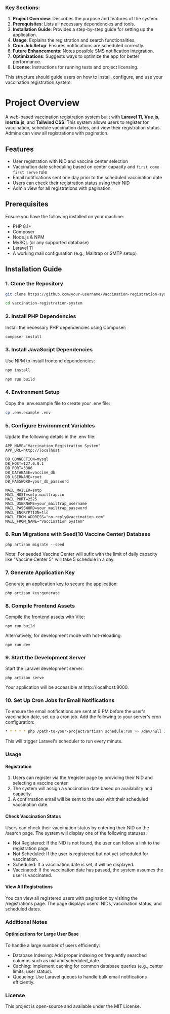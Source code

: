 ### Key Sections:

1. **Project Overview**: Describes the purpose and features of the system.
2. **Prerequisites**: Lists all necessary dependencies and tools.
3. **Installation Guide**: Provides a step-by-step guide for setting up the application.
4. **Usage**: Explains the registration and search functionalities.
5. **Cron Job Setup**: Ensures notifications are scheduled correctly.
6. **Future Enhancements**: Notes possible SMS notification integration.
7. **Optimizations**: Suggests ways to optimize the app for better performance.
8. **License**: Instructions for running tests and project licensing.

This structure should guide users on how to install, configure, and use your vaccination registration system.

# Project Overview

A web-based vaccination registration system built with **Laravel 11**, **Vue.js**, **Inertia.js**, and **Tailwind CSS**. This system allows users to register for vaccination, schedule vaccination dates, and view their registration status. Admins can view all registrations with pagination.

## Features

- User registration with NID and vaccine center selection
- Vaccination date scheduling based on center capacity and `first come first serve` rule
- Email notifications sent one day prior to the scheduled vaccination date
- Users can check their registration status using their NID
- Admin view for all registrations with pagination

## Prerequisites

Ensure you have the following installed on your machine:

- PHP 8.1+
- Composer
- Node.js & NPM
- MySQL (or any supported database)
- Laravel 11
- A working mail configuration (e.g., Mailtrap or SMTP setup)

## Installation Guide

### 1. Clone the Repository
```bash
git clone https://github.com/your-username/vaccination-registration-system.git
```
```bash
cd vaccination-registration-system
```
### 2. Install PHP Dependencies
Install the necessary PHP dependencies using Composer:
```bash
composer install
```
### 3. Install JavaScript Dependencies
Use NPM to install frontend dependencies:
```bash
npm install
```

```bash
npm run build
```

### 4. Environment Setup
Copy the .env.example file to create your .env file:
```bash
cp .env.example .env
```
### 5. Configure Environment Variables
Update the following details in the .env file:
```env
APP_NAME="Vaccination Registration System"
APP_URL=http://localhost

DB_CONNECTION=mysql
DB_HOST=127.0.0.1
DB_PORT=3306
DB_DATABASE=vaccine_db
DB_USERNAME=root
DB_PASSWORD=your_db_password

MAIL_MAILER=smtp
MAIL_HOST=smtp.mailtrap.io
MAIL_PORT=2525
MAIL_USERNAME=your_mailtrap_username
MAIL_PASSWORD=your_mailtrap_password
MAIL_ENCRYPTION=tls
MAIL_FROM_ADDRESS="no-reply@vaccination.com"
MAIL_FROM_NAME="Vaccination System"
```
### 6. Run Migrations with Seed(10 Vaccine Center) Database
```base
php artisan migrate --seed
```
Note: For seeded Vaccine Center will sufix with the limit of daily capacity like "Vaccine Center 5" will take 5 schedule in a day.

### 7. Generate Application Key
Generate an application key to secure the application:
```base
php artisan key:generate
```

### 8. Compile Frontend Assets
Compile the frontend assets with Vite:
```base
npm run build
```
Alternatively, for development mode with hot-reloading:
```base
npm run dev
```

### 9. Start the Development Server
Start the Laravel development server:
```base
php artisan serve
```
Your application will be accessible at http://localhost:8000.

### 10. Set Up Cron Jobs for Email Notifications
To ensure the email notifications are sent at 9 PM before the user's vaccination date, set up a cron job. Add the following to your server's cron configuration:
```bash
* * * * * php /path-to-your-project/artisan schedule:run >> /dev/null 2>&1
```
This will trigger Laravel's scheduler to run every minute.

### Usage
#### Registration
1. Users can register via the /register page by providing their NID and selecting a vaccine center.
2. The system will assign a vaccination date based on availability and capacity.
3. A confirmation email will be sent to the user with their scheduled vaccination date.
#### Check Vaccination Status
Users can check their vaccination status by entering their NID on the /search page. The system will display one of the following statuses:
- Not Registered: If the NID is not found, the user can follow a link to the registration page.
- Not Scheduled: If the user is registered but not yet scheduled for vaccination.
- Scheduled: If a vaccination date is set, it will be displayed.
- Vaccinated: If the vaccination date has passed, the system assumes the user is vaccinated.

#### View All Registrations
You can view all registered users with pagination by visiting the /registrations page. The page displays users' NIDs, vaccination status, and scheduled dates.

### Additional Notes
#### Optimizations for Large User Base
To handle a large number of users efficiently:

- Database Indexing: Add proper indexing on frequently searched columns such as nid and scheduled_date.
- Caching: Implement caching for common database queries (e.g., center limits, user status).
- Queueing: Use Laravel queues to handle bulk email notifications efficiently.

### License
This project is open-source and available under the MIT License.


